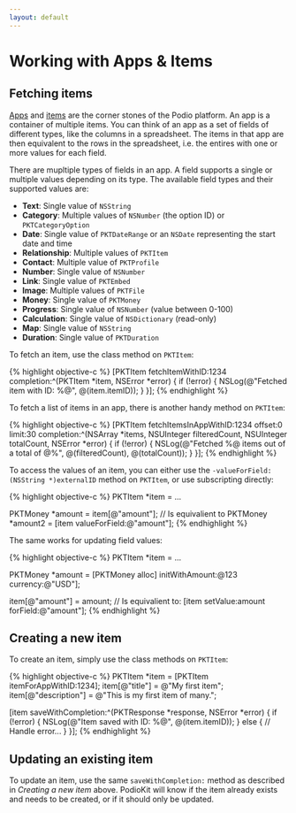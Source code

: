 ```yaml
---
layout: default
---
```

# Working with Apps & Items

## Fetching items

[Apps](https://developers.podio.com/doc/applications) and [items](https://developers.podio.com/doc/items) are the corner stones of the Podio platform. An app is a container of multiple items. You can think of an app as a set of fields of different types, like the columns in a spreadsheet. The items in that app are then equivalent to the rows in the spreadsheet, i.e. the entires with one or more values for each field.

There are mupltiple types of fields in an app. A field supports a single or multiple values depending on its type. The available field types and their supported values are:

* **Text**: Single value of `NSString`
* **Category**: Multiple values of `NSNumber` (the option ID) or `PKTCategoryOption`
* **Date**: Single value of `PKTDateRange` or an `NSDate` representing the start date and time
* **Relationship**: Multiple values of `PKTItem`
* **Contact**: Multiple value of `PKTProfile`
* **Number**: Single value of `NSNumber`
* **Link**: Single value of `PKTEmbed`
* **Image**: Multiple values of `PKTFile`
* **Money**: Single value of `PKTMoney`
* **Progress**: Single value of `NSNumber` (value between 0-100)
* **Calculation**: Single value of `NSDictionary` (read-only)
* **Map**: Single value of `NSString`
* **Duration**: Single value of `PKTDuration`

To fetch an item, use the class method on `PKTItem`:

{% highlight objective-c %}
[PKTItem fetchItemWithID:1234 completion:^(PKTItem *item, NSError *error) {
  if (!error) {
    NSLog(@"Fetched item with ID: %@", @(item.itemID));
  }
}];
{% endhighlight %}

To fetch a list of items in an app, there is another handy method on `PKTItem`:

{% highlight objective-c %}
[PKTItem fetchItemsInAppWithID:1234 offset:0 limit:30 completion:^(NSArray *items, NSUInteger filteredCount, NSUInteger totalCount, NSError *error) {
  if (!error) {
    NSLog(@"Fetched %@ items out of a total of @%", @(filteredCount), @(totalCount));
  }
}];
{% endhighlight %}

To access the values of an item, you can either use the `-valueForField:(NSString *)externalID` method on `PKTItem`, or use subscripting directly:

{% highlight objective-c %}
PKTItem *item = ...

PKTMoney *amount = item[@"amount"];
// Is equivalient to
PKTMoney *amount2 = [item valueForField:@"amount"];
{% endhighlight %}

The same works for updating field values:

{% highlight objective-c %}
PKTItem *item = ...

PKTMoney *amount = [PKTMoney alloc] initWithAmount:@123 currency:@"USD"];

item[@"amount"] = amount;
// Is equivalient to:
[item setValue:amount forField:@"amount"];
{% endhighlight %}

## Creating a new item

To create an item, simply use the class methods on `PKTItem`:

{% highlight objective-c %}
PKTItem *item = [PKTItem itemForAppWithID:1234];
item[@"title"] = @"My first item";
item[@"description"] = @"This is my first item of many.";

[item saveWithCompletion:^(PKTResponse *response, NSError *error) {
  if (!error) {
    NSLog(@"Item saved with ID: %@", @(item.itemID));
  } else {
    // Handle error...
  }
}];
{% endhighlight %}

## Updating an existing item

To update an item, use the same `saveWithCompletion:` method as described in *Creating a new item* above. PodioKit will know if the item already exists and needs to be created, or if it should only be updated.